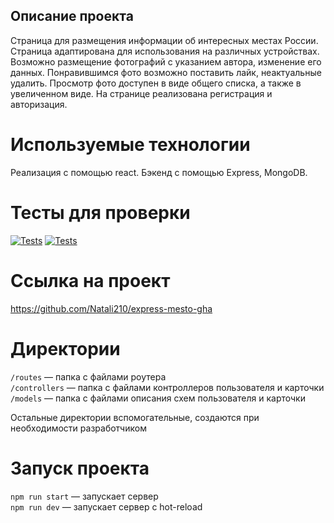 ## Описание проекта
Страница для размещения информации об интересных местах России. Страница адаптирована для использования на различных устройствах. Возможно размещение фотографий с указанием автора, изменение его данных. Понравившимся фото возможно поставить лайк, неактуальные удалить. Просмотр фото доступен в виде общего списка, а также в увеличенном виде. На странице реализована регистрация и авторизация.

# Используемые технологии
Реализация с помощью react. Бэкенд с помощью Express, MongoDB.

# Тесты для проверки
[![Tests](../../actions/workflows/tests-13-sprint.yml/badge.svg)](../../actions/workflows/tests-13-sprint.yml) [![Tests](../../actions/workflows/tests-14-sprint.yml/badge.svg)](../../actions/workflows/tests-14-sprint.yml)

# Ссылка на проект
https://github.com/Natali210/express-mesto-gha

# Директории
`/routes` — папка с файлами роутера  
`/controllers` — папка с файлами контроллеров пользователя и карточки   
`/models` — папка с файлами описания схем пользователя и карточки  
  
Остальные директории вспомогательные, создаются при необходимости разработчиком

# Запуск проекта
`npm run start` — запускает сервер   
`npm run dev` — запускает сервер с hot-reload
